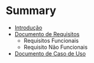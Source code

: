 # Summary

* [Introdução](README.md)
* [Documento de Requisitos](Capitulo1.md)
   * Requisitos Funcionais
   * Requisito Não Funcionais
* [Documento de Caso de Uso](Capitulo2.md)


